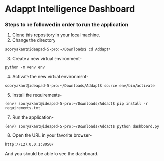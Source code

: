 # Adappt Intelligence Dashboard


### Steps to be followed in order to run the application

1. Clone this repository in your local machine.
2. Change the directory

```console
sooryakant@ideapad-5-pro:~/Downloads$ cd Addapt/
```

3. Create a new virtual environment-

```console
python -m venv env
```

4. Activate the new virtual environment-

```console
sooryakant@ideapad-5-pro:~/Downloads/Addapt$ source env/bin/activate
```

5. Install the requirements-

```console
(env) sooryakant@ideapad-5-pro:~/Downloads/Addapt$ pip install -r requirements.txt
```

7. Run the application-

```console
(env) sooryakant@ideapad-5-pro:~/Downloads/Addapt$ python dashboard.py
```

8. Open the URL in your favorite browser-

```console
http://127.0.0.1:8050/
```


And you should be able to see the dashboard.
